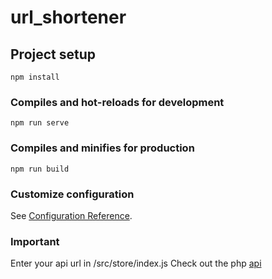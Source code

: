 # url_shortener

## Project setup
```
npm install
```

### Compiles and hot-reloads for development
```
npm run serve
```

### Compiles and minifies for production
```
npm run build
```

### Customize configuration
See [Configuration Reference](https://cli.vuejs.org/config/).

### Important
Enter your api url in /src/store/index.js
Check out the php [api](https://github.com/vbattalshn/url-shortener-api)
